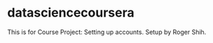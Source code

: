 datasciencecoursera
===================

This is for Course Project: Setting up accounts. Setup by Roger Shih.
